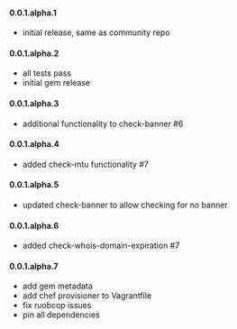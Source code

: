 #### 0.0.1.alpha.1

* initial release, same as community repo

#### 0.0.1.alpha.2

* all tests pass
* initial gem release

#### 0.0.1.alpha.3

* additional functionality to check-banner #6

#### 0.0.1.alpha.4

* added check-mtu functionality #7

#### 0.0.1.alpha.5

* updated check-banner to allow checking for no banner

#### 0.0.1.alpha.6

* added check-whois-domain-expiration #7

#### 0.0.1.alpha.7

* add gem metadata
* add chef provisioner to Vagrantfile
* fix ruobcop issues
* pin all dependencies
